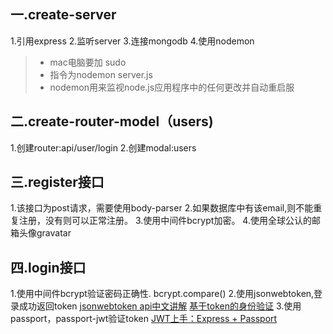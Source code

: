 ##  一.create-server 
1.引用express 
2.监听server
3.连接mongodb 
4.使用nodemon
> *  mac电脑要加 sudo
> *  指令为nodemon server.js
> *  nodemon用来监视node.js应用程序中的任何更改并自动重启服

##  二.create-router-model（users)
1.创建router:api/user/login
2.创建modal:users

##  三.register接口
1.该接口为post请求，需要使用body-parser
2.如果数据库中有该email,则不能重复注册，没有则可以正常注册。
3.使用中间件bcrypt加密。
4.使用全球公认的邮箱头像gravatar

##  四.login接口
1.使用中间件bcrypt验证密码正确性. bcrypt.compare()
2.使用jsonwebtoken,登录成功返回token 
   [jsonwebtoken api中文讲解][1]
   [基于token的身份验证][2]
3.使用passport，passport-jwt验证token
   [JWT上手：Express + Passport][3]
   

[1]: https://segmentfault.com/a/1190000009494020
[2]: http://blog.51cto.com/icooke/2063282
[3]: https://www.jianshu.com/p/dc9a3302b92a